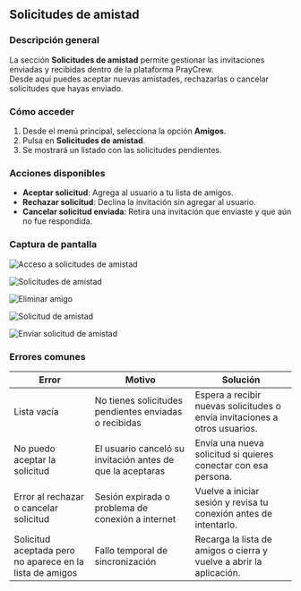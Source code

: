 ## Solicitudes de amistad

### Descripción general
La sección **Solicitudes de amistad** permite gestionar las invitaciones enviadas y recibidas dentro de la plataforma PrayCrew.  
Desde aquí puedes aceptar nuevas amistades, rechazarlas o cancelar solicitudes que hayas enviado.

### Cómo acceder
1. Desde el menú principal, selecciona la opción **Amigos**.
2. Pulsa en **Solicitudes de amistad**.
3. Se mostrará un listado con las solicitudes pendientes.

### Acciones disponibles
- **Aceptar solicitud**: Agrega al usuario a tu lista de amigos.
- **Rechazar solicitud**: Declina la invitación sin agregar al usuario.
- **Cancelar solicitud enviada**: Retira una invitación que enviaste y que aún no fue respondida.

### Captura de pantalla
![Acceso a solicitudes de amistad](../img/accesos-solicitudes-amistad.jpg)

![Solicitudes de amistad](../img/solicitudes-amistad.jpg)

![Eliminar amigo](/img/eliminar-amigo.jpg)

![Solicitud de amistad](/img/solicitud-amistad.jpg)

![Enviar solicitud de amistad](/img/enviar-solicitud-amistad.jpg)

### Errores comunes

| Error                                | Motivo                                                        | Solución                                                            |
|--------------------------------------|---------------------------------------------------------------|---------------------------------------------------------------------|
| Lista vacía                          | No tienes solicitudes pendientes enviadas o recibidas         | Espera a recibir nuevas solicitudes o envía invitaciones a otros usuarios. |
| No puedo aceptar la solicitud        | El usuario canceló su invitación antes de que la aceptaras    | Envía una nueva solicitud si quieres conectar con esa persona.      |
| Error al rechazar o cancelar solicitud | Sesión expirada o problema de conexión a internet             | Vuelve a iniciar sesión y revisa tu conexión antes de intentarlo.   |
| Solicitud aceptada pero no aparece en la lista de amigos | Fallo temporal de sincronización                              | Recarga la lista de amigos o cierra y vuelve a abrir la aplicación. |
